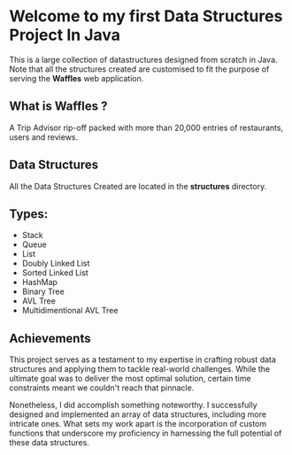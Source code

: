 # Welcome to my first Data Structures Project In Java
This is a large collection of datastructures designed from scratch in Java. 
Note that all the structures created are customised to fit the purpose of serving the **Waffles** web application.

## What is **Waffles** ?
A Trip Advisor rip-off packed with more than 20,000 entries of restaurants, users and reviews.

## Data Structures
All the Data Structures Created are located in the 	**structures** directory.

## Types:
- Stack
- Queue
- List
- Doubly Linked List
- Sorted Linked List
- HashMap
- Binary Tree
- AVL Tree
- Multidimentional AVL Tree

## Achievements
This project serves as a testament to my expertise in crafting robust data structures and applying them to tackle real-world challenges. While the ultimate goal was to deliver the most optimal solution, certain time constraints meant we couldn't reach that pinnacle.

Nonetheless, I did accomplish something noteworthy. I successfully designed and implemented an array of data structures, including more intricate ones. What sets my work apart is the incorporation of custom functions that underscore my proficiency in harnessing the full potential of these data structures.

